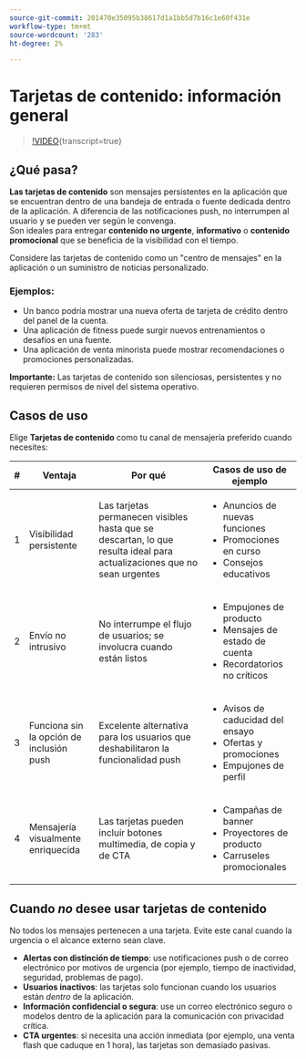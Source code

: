 ```yaml
---
source-git-commit: 201470e35095b38617d1a1bb5d7b16c1e60f431e
workflow-type: tm+mt
source-wordcount: '283'
ht-degree: 2%

---
```

# Tarjetas de contenido: información general

>[!VIDEO](https://video.tv.adobe.com/v/3458224/?learn=on&enablevpops){transcript=true}

## ¿Qué pasa?

**Las tarjetas de contenido** son mensajes persistentes en la aplicación que se encuentran dentro de una bandeja de entrada o fuente dedicada dentro de la aplicación. A diferencia de las notificaciones push, no interrumpen al usuario y se pueden ver según le convenga.\
Son ideales para entregar **contenido no urgente**, **informativo** o **contenido promocional** que se beneficia de la visibilidad con el tiempo.

Considere las tarjetas de contenido como un &quot;centro de mensajes&quot; en la aplicación o un suministro de noticias personalizado.

### Ejemplos:

- Un banco podría mostrar una nueva oferta de tarjeta de crédito dentro del panel de la cuenta.
- Una aplicación de fitness puede surgir nuevos entrenamientos o desafíos en una fuente.
- Una aplicación de venta minorista puede mostrar recomendaciones o promociones personalizadas.

**Importante:** Las tarjetas de contenido son silenciosas, persistentes y no requieren permisos de nivel del sistema operativo.

## Casos de uso

Elige **Tarjetas de contenido** como tu canal de mensajería preferido cuando necesites:

| # | Ventaja | Por qué | Casos de uso de ejemplo |
|---|---------|-----|-------------------|
| 1 | Visibilidad persistente | Las tarjetas permanecen visibles hasta que se descartan, lo que resulta ideal para actualizaciones que no sean urgentes | <ul><li>Anuncios de nuevas funciones</li><li>Promociones en curso</li><li>Consejos educativos</li></ul> |
| 2 | Envío no intrusivo | No interrumpe el flujo de usuarios; se involucra cuando están listos | <ul><li>Empujones de producto</li><li>Mensajes de estado de cuenta</li><li>Recordatorios no críticos</li></ul> |
| 3 | Funciona sin la opción de inclusión push | Excelente alternativa para los usuarios que deshabilitaron la funcionalidad push | <ul><li>Avisos de caducidad del ensayo</li><li>Ofertas y promociones</li><li>Empujones de perfil</li></ul> |
| 4 | Mensajería visualmente enriquecida | Las tarjetas pueden incluir botones multimedia, de copia y de CTA | <ul><li>Campañas de banner</li><li>Proyectores de producto</li><li>Carruseles promocionales</li></ul> |

## Cuando *no* desee usar tarjetas de contenido

No todos los mensajes pertenecen a una tarjeta. Evite este canal cuando la urgencia o el alcance externo sean clave.

- **Alertas con distinción de tiempo**: use notificaciones push o de correo electrónico por motivos de urgencia (por ejemplo, tiempo de inactividad, seguridad, problemas de pago).
- **Usuarios inactivos**: las tarjetas solo funcionan cuando los usuarios están *dentro* de la aplicación.
- **Información confidencial o segura**: use un correo electrónico seguro o modelos dentro de la aplicación para la comunicación con privacidad crítica.
- **CTA urgentes**: si necesita una acción inmediata (por ejemplo, una venta flash que caduque en 1 hora), las tarjetas son demasiado pasivas.
